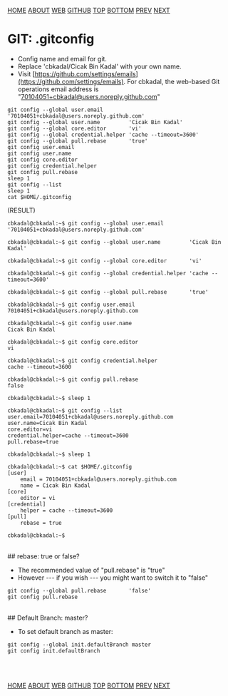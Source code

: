 ---
---
[HOME](index.md)
[ABOUT](README.md)
[WEB](https://osp4diss.vlsm.org/)
[GITHUB](/https://github.com/os2xx/osp4diss)
[TOP](#)
[BOTTOM](#endofpage)
[PREV](osp-111.md)
[NEXT](osp-113.md)

# GIT: .gitconfig

* Config name and email for git.
* Replace 'cbkadal/Cicak Bin Kadal' with your own name.
* Visit [https://github.com/settings/emails](https://github.com/settings/emails).
  For cbkadal, the web-based Git operations email address is
  "70104051+cbkadal@users.noreply.github.com"

```
git config --global user.email        '70104051+cbkadal@users.noreply.github.com'
git config --global user.name         'Cicak Bin Kadal'
git config --global core.editor       'vi'
git config --global credential.helper 'cache --timeout=3600'
git config --global pull.rebase       'true'
git config user.email
git config user.name
git config core.editor
git config credential.helper
git config pull.rebase
sleep 1
git config --list
sleep 1
cat $HOME/.gitconfig

```

(RESULT)
```
cbkadal@cbkadal:~$ git config --global user.email        '70104051+cbkadal@users.noreply.github.com'

cbkadal@cbkadal:~$ git config --global user.name         'Cicak Bin Kadal'

cbkadal@cbkadal:~$ git config --global core.editor       'vi'

cbkadal@cbkadal:~$ git config --global credential.helper 'cache --timeout=3600'

cbkadal@cbkadal:~$ git config --global pull.rebase       'true'

cbkadal@cbkadal:~$ git config user.email
70104051+cbkadal@users.noreply.github.com

cbkadal@cbkadal:~$ git config user.name
Cicak Bin Kadal

cbkadal@cbkadal:~$ git config core.editor
vi

cbkadal@cbkadal:~$ git config credential.helper
cache --timeout=3600

cbkadal@cbkadal:~$ git config pull.rebase
false

cbkadal@cbkadal:~$ sleep 1

cbkadal@cbkadal:~$ git config --list
user.email=70104051+cbkadal@users.noreply.github.com
user.name=Cicak Bin Kadal
core.editor=vi
credential.helper=cache --timeout=3600
pull.rebase=true

cbkadal@cbkadal:~$ sleep 1

cbkadal@cbkadal:~$ cat $HOME/.gitconfig
[user]
	email = 70104051+cbkadal@users.noreply.github.com
	name = Cicak Bin Kadal
[core]
	editor = vi
[credential]
	helper = cache --timeout=3600
[pull]
	rebase = true

cbkadal@cbkadal:~$ 

```

<br id="idx00">
## rebase: true or false?

* The recommended value of "pull.rebase" is "true"
* However --- if you wish --- you might want to switch it to "false"

```
git config --global pull.rebase       'false'
git config pull.rebase

```

<br id="idx00">
## Default Branch: master?

* To set default branch as master:

```
git config --global init.defaultBranch master
git config init.defaultBranch

```

<br id="endofpage"><br>

[HOME](index.md)
[ABOUT](README.md)
[WEB](https://osp4diss.vlsm.org/)
[GITHUB](/https://github.com/os2xx/osp4diss)
[TOP](#)
[BOTTOM](#endofpage)
[PREV](osp-111.md)
[NEXT](osp-113.md)

